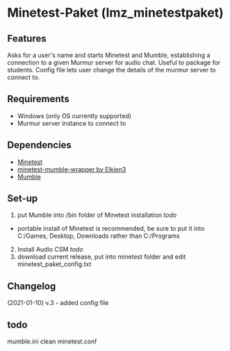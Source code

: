 # Minetest-Paket (lmz_minetestpaket)

## Features

Asks for a user's name and starts Minetest and Mumble, establishing a connection to a given Murmur server for audio chat.
Useful to package for students. Config file lets user change the details of the murmur server to connect to.

## Requirements

* Windows (only OS currently supported)
* Murmur server instance to connect to

## Dependencies

* [Minetest](https://www.minetest.net/)
* [minetest-mumble-wrapper by Elkien3](https://github.com/Elkien3/minetest-mumble-wrapper)
* [Mumble](https://www.mumble.info/)

## Set-up

1. put Mumble into /bin folder of Minetest installation *todo*
  * portable install of Minetest is recommended, be sure to put it into C:/Games, Desktop, Downloads rather than C:/Programs
2. Install Audio CSM *todo*
3. download current release, put into minetest folder and edit minetest_paket_config.txt

## Changelog
(2021-01-10) v.3 - added config file

## todo
mumble.ini
clean minetest.conf

